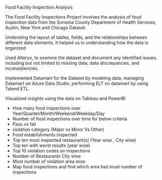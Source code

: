 Food Facility Inspection Analysis

The Food Facility Inspections Project involves the analysis of food inspection data from the Sonoma County Department of Health Services, Austin, New York and Chicago Dataset.

Understing the layout of tables, fields, and the relationships between different data elements. It helped us in understanding how the data is organized

Used Alteryx, to examine the dataset and document any identified issues, including but not limited to missing data, data discrepancies, and inconsistencies.

Implemented Datamart for the Dataset by modeling data, managing Datamart on Azure Data Studio, performing ELT on datamart by using Talend ETL.


Visualized insights using the data on Tableau and PowerBI

-	How many food inspections over Year/Quarter/Month/Weekend/Weekday/Day
-	Number of food inspections over time for below criteria
-	Pass vs fail	
-	violation category (Major vs Minor Vs Other)
-	Food establishments inspected
-	Top ten most inspected restaurant(s) (Year wise , City wise)
-	Top ten with worst results (year wise)
-	Top 10 violation codes on inspections
-	Number of Restaurants City wise
-	Most number of violation area wise
-	Map food inspections and find which area had most number of inspections



